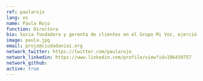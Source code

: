```yaml
---
ref: paularojo
lang: es
name: Paula Rojo
function: Directora
bio: Socia fundadora y gerenta de clientes en el Grupo Mi Voz, ejerció como CEO de Fundación Mercator, además como directora nacional de movimiento y participación ciudadana en Atina Chile.
image: paula.jpg
email: projo@ciudadaniai.org
network_twitter: https://twitter.com/paularojo
network_linkedin: https://www.linkedin.com/profile/view?id=196439757
network_github:
active: true
---
```

